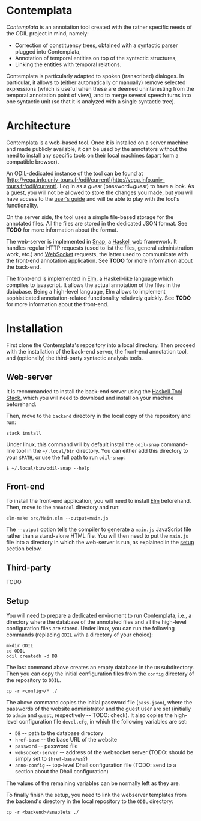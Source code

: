 # Contemplata

*Contemplata* is an annotation tool created with the rather specific needs of
the ODIL project in mind, namely:

* Correction of constituency trees, obtained with a syntactic parser plugged
  into Contemplata,
* Annotation of temporal entities on top of the syntactic structures,
* Linking the entities with temporal relations.

Contemplata is particularly adapted to spoken (transcribed) dialoges. In
particular, it allows to (either automatically or manually) remove selected
expressions (which is useful when these are deemed uninteresting from the
temporal annotation point of view), and to merge several speech turns into one
syntactic unit (so that it is analyzed with a single syntactic tree).


# Architecture

Contemplata is a web-based tool. Once it is installed on a server machine and
made publicly available, it can be used by the annotators without the need to
install any specific tools on their local machines (apart form a compatible
browser).

An ODIL-dedicated instance of the tool can be found at
[http://vega.info.univ-tours.fr/odil/current](http://vega.info.univ-tours.fr/odil/current).
Log in as a *guest* (password=*guest*) to have a look. As a guest, you will not
be allowed to store the changes you made, but you will have access to the
[user's guide](http://vega.info.univ-tours.fr/odil/current/user/guide) and will
be able to play with the tool's functionality.
  
On the server side, the tool uses a simple file-based storage for the annotated
files. All the files are stored in the dedicated JSON format. See **TODO** for
more information about the format.

The web-server is implemented in [Snap](http://snapframework.com/), a
[Haskell](https://www.haskell.org/) web framework. It handles regular HTTP
requests (used to list the files, general administration work, etc.) and
[WebSocket](https://en.wikipedia.org/wiki/WebSocket) requests, the latter used
to communicate with the front-end annotation application.
See **TODO** for more information about the back-end.

The front-end is implemented in [Elm][elm], a Haskell-like
language which compiles to javascript. It allows the actual annotation of the
files in the dababase. Being a high-level language, Elm allows to implement
sophisticated annotation-related functionality relatively quickly. See **TODO**
for more information about the front-end.


# Installation

First clone the Contemplata's repository into a local directory. Then proceed
with the installation of the back-end server, the front-end annotation tool, and
(optionally) the third-party syntactic analysis tools.

## Web-server

It is recommanded to install the back-end server using the
[Haskell Tool Stack][stack], which you will need to download and install on your
machine beforehand.

Then, move to the `backend` directory in the local copy of the repository and
run:

    stack install 
 
Under linux, this command will by default install the `odil-snap` command-line
tool in the `~/.local/bin` directory. You can either add this directory to your
`$PATH`, or use the full path to run `odil-snap`:

    $ ~/.local/bin/odil-snap --help
    

## Front-end

To install the front-end application, you will need to install [Elm][elm]
beforehand. Then, move to the `annotool` directory and run:

    elm-make src/Main.elm --output=main.js
    
The `--output` option tells the compiler to generate a `main.js` JavaScript file
rather than a stand-alone HTML file. You will then need to put the `main.js`
file into a directory in which the web-server is run, as explained in the
[setup](#setup) section below.


## Third-party

TODO


## Setup

You will need to prepare a dedicated enviroment to run Contemplata, i.e., a
directory where the database of the annotated files and all the high-level
configuration files are stored. Under linux, you can run the following commands
(replacing `ODIL` with a directory of your choice):

    mkdir ODIL 
    cd ODIL
    odil createdb -d DB

The last command above creates an empty database in the `DB` subdirectory. Then
you can copy the initial configuration files from the `config` directory of the
repository to `ODIL`.

    cp -r <config>/* ./

The above command copies the initial password file (`pass.json`), where the
passwords of the website administrator and the guest user are set (initially to
`admin` and `guest`, respectively -- TODO: check). It also copies the high-level
configuration file `devel.cfg`, in which the following variables are set:

* `DB` -- path to the database directory 
* `href-base` -- the base URL of the website
* `password` -- password file
* `websocket-server` -- address of the websocket server (TODO: should be simply
  set to `$href-base/ws`?)
* `anno-config` -- top-level Dhall configuration file (TODO: send to a section
  about the Dhall configuration)

The values of the remaining variables can be normally left as they are.

To finally finish the setup, you need to link the webserver templates from the
backend's directory in the local repository to the `ODIL` directory:

    cp -r <backend>/snaplets ./


[this]: https://github.com/kawu/contemplata
[stack]: http://docs.haskellstack.org "Haskell Tool Stack"
[elm]: http://elm-lang.org
